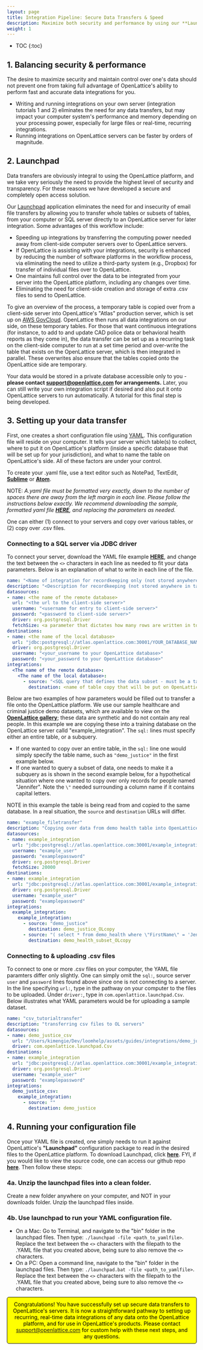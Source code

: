 ```yaml
---
layout: page
title: Integration Pipeline: Secure Data Transfers & Speed
description: Maximize both security and performance by using our **Launchpad** application to transfer data from your database directly and securely into OpenLattice. This is the recommended data pipeline for using the OpenLattice platform. Reach out to support@openlattice.com if you need any assistance with your integration.
weight: 1
---
```


* TOC
{:toc}

## 1. Balancing security & performance 
The desire to maximize security and maintain control over one's data should not prevent one from taking full advantage of OpenLattice's ability to perform fast and accurate data integrations for you.
* Writing and running integrations on your own server (integration tutorials 1 and 2) eliminates the need for any data transfers, but may impact your computer system's performance and memory depending on your processing power, especially for large files or real-time, recurring integrations.
* Running integrations on OpenLattice servers can be faster by orders of magnitude.

## 2. Launchpad
Data transfers are obviously integral to using the OpenLattice platform, and we take very seriously the need to provide the highest level of security and transparency. For these reasons we have developed a secure and completely open access solution.

Our [Launchpad](https://github.com/openlattice/launchpad) application eliminates the need for and insecurity of email file transfers by allowing you to transfer whole tables or subsets of tables, from your computer or SQL server directly to an OpenLattice server for later integration. Some advantages of this workflow include:
* Speeding up integrations by transferring the computing power needed away from client-side computer servers over to OpenLattice servers.
* If OpenLattice is assisting with your integrations, security is enhanced by reducing the number of software platforms in the workflow process, via eliminating the need to utilize a third-party system (e.g., Dropbox) for transfer of individual files over to OpenLattice. 
* One maintains full control over the data to be integrated from your server into the OpenLattice platform, including any changes over time.
* Eliminating the need for client-side creation and storage of extra .csv files to send to OpenLattice.

To give an overview of the process, a temporary table is copied over from a client-side server into OpenLattice's "Atlas" production server, which is set up on [AWS GovCloud](https://docs.aws.amazon.com/govcloud-us/latest/UserGuide/whatis.html).  OpenLattice then runs all data integrations on our side, on these temporary tables. For those that want continuous integrations (for instance, to add to and update CAD police data or behavioral health reports as they come in), the data transfer can be set up as a recurring task on the client-side computer to run at a set time period and over-write the table that exists on the OpenLattice server, which is then integrated in parallel. These overwrites also ensure that the tables copied onto the OpenLattice side are temporary.

Your data would be stored in a private database accessible only to you - **please contact <a href="mailto:support@topenlattice.com">support@openlattice.com</a> for arrangements.** Later, you can still write your own integration script if desired and also put it onto OpenLattice servers to run automatically. A tutorial for this final step is being developed. 

## 3. Setting up your data transfer 
First, one creates a short configuration file using [YAML](https://en.wikipedia.org/wiki/YAML). This configuration file will reside on your computer. It tells your server which table(s) to collect, where to put it on OpenLattice's platform (inside a specific database that will be set up for your jurisdiction), and what to name the table on OpenLattice's side. All of these factors are under your control. 

To create your .yaml file, use a text editor such as NotePad, TextEdit, [**Sublime**](https://www.sublimetext.com/) or [**Atom**](https://atom.io/). 

<span class="bad">NOTE:</span> _A.yaml file must be formatted very exactly, down to the number of spaces there are away from the left margin in each line. Please follow the instructions below exactly. We recommend downloading the sample, formatted yaml file [**HERE**](/assets/guides/integrations/integration_tutorial.yaml), and replacing the parameters as needed._

One can either (1) connect to your servers and copy over various tables, or (2) copy over .csv files.  

### Connecting to a SQL server via JDBC driver

To connect your server, download the YAML file example [**HERE**](/assets/guides/integrations/integration_tutorial.yaml), and change the text between the `<>` characters in each line as needed to fit your data parameters. Below is an explanation of what to write in each line of the file. 

```yaml
name: "<Name of integration for recordkeeping only (not stored anywhere in tables).>"
description: "<Description for recordkeeping (not stored anywhere in tables).>"
datasources:
- name: <the name of the remote database>
  url: "<the url to the client-side server>"
  username: "<username for entry to client-side server>"
  password: "<password to client-side server>"
  driver: org.postgresql.Driver
  fetchSize: <a parameter that dictates how many rows are written in to OpenLattice at a time>
destinations:
- name: <the name of the local database>
  url: "jdbc:postgresql://atlas.openlattice.com:30001/YOUR_DATABASE_NAME_HERE?ssl=true&sslmode=require"
  driver: org.postgresql.Driver
  username: "<your_username to your OpenLattice database>"
  password: "<your_password to your OpenLattice database>"
integrations:
  <The name of the remote database>:
    <The name of the local database>:
      - source: "<SQL query that defines the data subset - must be a table or a subquery>"
        destination: <name of table copy that will be put on OpenLattice server>
```

Below are two examples of how parameters would be filled out to transfer a file onto the OpenLattice platform. We use our sample healthcare and criminal justice demo datasets, which are available to view on the [**OpenLattice gallery**](https://openlattice.com); these data are synthetic and do not contain any real people. In this example we are copying these into a training database on the OpenLattice server calld "example_integration". The `sql:` lines must specify either an entire table, or a subquery. 
* If one wanted to copy over an entire table, in the `sql:` line one would simply specify the table name, such as `"demo_justice"` in the first example below. 
* If one wanted to query a subset of data, one needs to make it a subquery as is shown in the second example below, for a hypothetical situation where one wanted to copy over only records for people named "Jennifer". Note the `\"` needed surrounding a column name if it contains capital letters.  

NOTE in this example the table is being read from and copied to the same database. In a real situation, the `source` and `destination` URLs will differ.

```yaml
name: "example_filetransfer"
description: "Copying over data from demo health table into OpenLattice server"
datasources:
- name: example_integration
  url: "jdbc:postgresql://atlas.openlattice.com:30001/example_integration?ssl=true&sslmode=require"
  username: "example_user"
  password: "examplepassword"
  driver: org.postgresql.Driver
  fetchSize: 20000
destinations:
- name: example_integration
  url: "jdbc:postgresql://atlas.openlattice.com:30001/example_integration?ssl=true&sslmode=require"
  driver: org.postgresql.Driver
  username: "example_user"
  password: "examplepassword"
integrations:
  example_integration:
    example_integration:
      - source: "demo_justice"
        destination: demo_justice_OLcopy
      - source: "( select * from demo_health where \"FirstName\" = 'Jennifer') dh"
        destination: demo_health_subset_OLcopy
```  


### Connecting to & uploading .csv files
To connect to one or more .csv files on your computer, the YAML file paramters differ only slightly. One can simply omit the `sql:`, source server `user` and `password` lines found above since one is not connecting to a server. In the line specifying `url:`, type in the pathway on your computer to the files to be uploaded. Under `driver:`, type in `com.openlattice.launchpad.Csv`. Below illustrates what YAML parameters would be for uploading a sample dataset.  

```yaml
name: "csv_tutorialtransfer"
description: "transferring csv files to OL servers"
datasources:
- name: demo_justice_csv
  url: "/Users/kimengie/Dev/loomhelp/assets/guides/integrations/demo_justice.csv"
  driver: com.openlattice.launchpad.Csv
destinations:
- name: example_integration
  url: "jdbc:postgresql://atlas.openlattice.com:30001/example_integration?ssl=true&sslmode=require"
  driver: org.postgresql.Driver
  username: "example_user"
  password: "examplepassword"
integrations:
  demo_justice_csv:
    example_integration:
      - source: ""
        destination: demo_justice
```


## 4. Running your configuration file
Once your YAML file is created, one simply needs to run it against OpenLattice's **"Launchpad"** configuration package to read in the desired files to the OpenLattice platform. To download Launchpad, click [**here**](https://s3.amazonaws.com/openlattice.com/launchpad/launchpad-1.1.0-SNAPSHOT.zip).  FYI, if you would like to view the source code, one can access our github repo [**here**](https://github.com/openlattice/launchpad). Then follow these steps:

### 4a. Unzip the launchpad files into a clean folder. 
Create a new folder anywhere on your computer, and NOT in your downloads folder. Unzip the launchpad files inside.
### 4b. Use launchpad to run your YAML configuration file.
* On a Mac: Go to Terminal, and navigate to the "bin" folder in the launchpad files. Then type: `./launchpad -file <path_to_yamlfile>`. Replace the text between the `<>` characters with the filepath to the .YAML file that you created above, being sure to also remove the `<>` characters. 
* On a PC: Open a command line, navigate to the "bin" folder in the launchpad files. Then type: `./launchpad.bat -file <path_to_yamlfile>`. Replace the text between the `<>` characters with the filepath to the .YAML file that you created above, being sure to also remove the `<>` characters. 



<div style="color:black; border: 1px solid black; padding: 10px; background-color: yellow; border-radius:5px; text-align: center;">Congratulations! You have successfully set up secure data transfers to OpenLattice's servers. It is now a straightforward pathway to setting up recurring, real-time data integrations of any data onto the OpenLattice platform, and for use in OpenLattice's products. Please contact <a href="mailto:support@topenlattice.com">support@openlattice.com</a> for custom help with these next steps, and any questions. </div><br>



